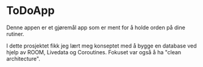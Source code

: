 # ToDoApp
Denne appen er et gjøremål app som er ment for å holde orden på dine rutiner.

I dette prosjektet fikk jeg lært meg konseptet med å bygge en database ved hjelp av ROOM, Livedata og Coroutines. 
Fokuset var også å ha "clean architecture". 
